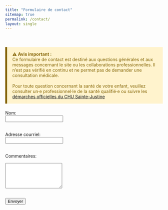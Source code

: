 ```yaml
---
title: "Formulaire de contact"
sitemap: true
permalink: /contact/
layout: single
---
```

<br>
<div style="background-color: #fff3cd; border-left: 6px solid #856404; padding: 1em 1.2em; margin: 1.5em 0; color: #856404;">
  <strong>⚠️ Avis important :</strong><br>
Ce formulaire de contact est destiné aux questions générales et aux messages concernant le site ou les collaborations professionnelles.
Il n’est pas vérifié en continu et ne permet pas de demander une consultation médicale.
<br><br>
Pour toute question concernant la santé de votre enfant, veuillez consulter un·e professionnel·le de la santé qualifié·e ou suivre les <a href="https://www.chusj.org/fr/soins-services/N/CIRENE/PublicCible/Medecins-et-professionnels/Referencement" target="_blank">démarches officielles du CHU Sainte-Justine</a>  
</div>


<form
  action="https://www.formbackend.com/f/8a91098937d89f7f"
  method="POST"
>
  <label for="name">Nom:</label><br />
  <input type="text" id="name" name="name" required><br /><br />

  <label for="email">Adresse courriel:</label><br />
  <input type="email" id="email" name="email" required><br /><br />

  <label for="info">Commentaires:</label><br />
  <textarea id="info" name="info" rows="5" required></textarea><br /><br />

  <!-- reCAPTCHA v3 hidden token field -->
  <input type="hidden" id="g-recaptcha-response" name="g-recaptcha-response">

  <button type="submit">Envoyer</button>
</form>

<script src="https://www.google.com/recaptcha/api.js?render=6LeNYZcrAAAAALdcd351JiVg7vwZC0KFi35fweAA"></script>
<script>
  window.addEventListener('load', function () {
    grecaptcha.ready(function () {
      grecaptcha.execute('6LeNYZcrAAAAALdcd351JiVg7vwZC0KFi35fweAA', { action: 'contact' }).then(function (token) {
        document.getElementById('g-recaptcha-response').value = token;
      });
    });
  });
</script>
